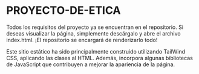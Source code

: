 # PROYECTO-DE-ETICA
Todos los requisitos del proyecto ya se encuentran en el repositorio. 
Si deseas visualizar la página, simplemente descárgalo y abre el archivo index.html. 
¡El repositorio se encargará de renderizarlo todo!

Este sitio estático ha sido principalmente construido utilizando TailWind CSS, aplicando las clases al HTML.
Además, incorpora algunas bibliotecas de JavaScript que contribuyen a mejorar la apariencia de la página.
